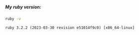 ##### My ruby version:
```bash
ruby -v
```
`ruby 3.2.2 (2023-03-30 revision e51014f9c0) [x86_64-linux]`